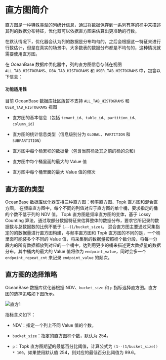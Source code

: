 # 直方图简介

直方图是一种特殊类型的列统计信息，通过将数据保存到一系列有序的桶中来描述其列的数据分布特征，优化器可以依据直方图来估算出更准确的行数。

在默认情况下，优化器会认为列的数据是分布均匀的，之后会根据这一特征来进行行数估计，但是在真实的场景中，大多数表的数据分布都是不均匀的，这种情况就需要使用直方图。

在 OceanBase 数据库优化器中，列的直方图信息存储在视图 `ALL_TAB_HISTOGRAMS`、`DBA_TAB_HISTOGRAMS` 和 `USER_TAB_HISTOGRAMS` 中，包含以下信息：

  <main id="notice" >
    <h4>功能适用性</h4>
    <p>目前 OceanBase 数据库社区版暂不支持 <code>ALL_TAB_HISTOGRAMS</code> 和 <code>USER_TAB_HISTOGRAMS</code> 视图</p>
  </main>

* 直方图的基本信息（包括 `tenant_id`、`table_id`、`partition_id`、`column_id`）

* 直方图的统计信息类型（信息级别分为 `GLOBAL`、`PARTITION` 和 `SUBPARTITION`）

* 直方图中每个桶累积的数据量（包含当前桶及其之前的桶的总和）

* 直方图中每个桶里面的最大的 Value 值

* 直方图中每个桶里面的最大 Value 值的频次

## 直方图的类型

OceanBase 数据库优化器支持三种直方图：频率直方图、Topk 直方图和混合直方图。
在频率直方图中，每个不同的列值对应于直方图的单个桶，要求指定的桶的个数不低于列的 NDV 值。
Topk 直方图是频率直方图的变体，基于 Lossy Counting 算法，通过取部分数据特征来估算整体的数据分布，要求它所记录的数据数与总数据数的比例不低于 `1--(1/bucket_size)`。
混合直方图主要通过采集指定的的数据量进行直方图构建，与频率直方图和 Topk 直方图的不同的是，一个桶里面可能装多个不同的 Value 值，将采集到的数据量按照桶个数分段，将每一分段内的所有数据都放到对应的一个桶中，达到用更少的桶来描述更大数据量的数据分布，其中桶内的最大的 Value 值将作为 `endpoint_value`，同时会多一个 `endpoint_repeat_cnt` 来记录 `endpoint_value` 的频次。

## 直方图的选择策略

OceanBase 数据库优化器根据 NDV、`bucket_size` 和 `p` 指标选择直方图。直方图的选择策略如下图所示。

![直方1](https://help-static-aliyun-doc.aliyuncs.com/assets/img/zh-CN/3149703461/p392712.png)

指标含义如下：

* NDV：指定一个列上不同 Value 值的个数。

* `bucket_size`：指定的直方图桶个数，默认为 254。

* `p`：Topk 直方图期望的最低百分比阈值，计算公式为 `(1--(1/bucket_size)) * 100`。如果使用默认值 254，则对应的最低百分比阈值为 99.6。
